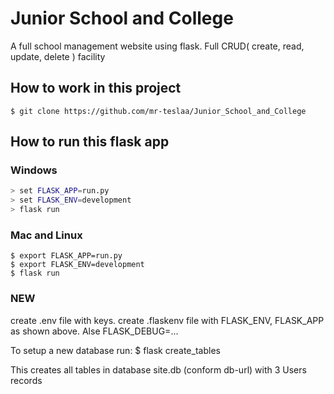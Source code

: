 # Junior School and College
A full school management website using flask. Full CRUD( create, read, update, delete ) facility

## How to work in this project
``` 
$ git clone https://github.com/mr-teslaa/Junior_School_and_College
```


## How to run this flask app

### Windows
``` bash
> set FLASK_APP=run.py
> set FLASK_ENV=development
> flask run
```

### Mac and Linux
``` shell
$ export FLASK_APP=run.py
$ export FLASK_ENV=development
$ flask run
```

### NEW ###
create .env file with keys.
create .flaskenv file with FLASK_ENV, FLASK_APP as shown above. Alse FLASK_DEBUG=...

To setup a new database run:
$ flask create_tables

This creates all tables in database site.db (conform db-url) with 3 Users records
